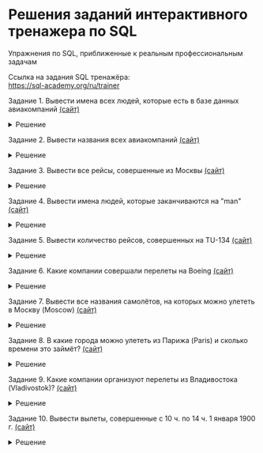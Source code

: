 # Решения заданий интерактивного тренажера по SQL
Упражнения по SQL, приближенные к реальным профессиональным задачам

Ссылка на задания SQL тренажёра:  
https://sql-academy.org/ru/trainer

Задание 1. Вывести имена всех людей, которые есть в базе данных авиакомпаний [(сайт)](https://sql-academy.org/ru/trainer/tasks/1)
<details><summary>Решение</summary>

```sql
SELECT name
FROM Passenger;
```

</details>

Задание 2. Вывести названия всеx авиакомпаний [(сайт)](https://sql-academy.org/ru/trainer/tasks/2)
<details><summary>Решение</summary>

```sql
SELECT name  
FROM Company;
```

</details>

Задание 3. Вывести все рейсы, совершенные из Москвы [(сайт)](https://sql-academy.org/ru/trainer/tasks/3)
<details><summary>Решение</summary>

```sql
SELECT *
FROM Trip
WHERE town_from = 'Moscow';
```

</details>

Задание 4. Вывести имена людей, которые заканчиваются на "man" [(сайт)](https://sql-academy.org/ru/trainer/tasks/4)
<details><summary>Решение</summary>

```sql
SELECT name
FROM Passenger
WHERE name LIKE '%man';
```

</details>

Задание 5. Вывести количество рейсов, совершенных на TU-134 [(сайт)](https://sql-academy.org/ru/trainer/tasks/5)
<details><summary>Решение</summary>

```sql
SELECT COUNT(plane) AS count
FROM Trip
WHERE plane = 'TU-134';
```

</details>

Задание 6. Какие компании совершали перелеты на Boeing [(сайт)](https://sql-academy.org/ru/trainer/tasks/6)
<details><summary>Решение</summary>

```sql
SELECT DISTINCT name
FROM Company
INNER JOIN Trip ON Company.id = Trip.company
WHERE plane = 'Boeing';
```

</details>

Задание 7. Вывести все названия самолётов, на которых можно улететь в Москву (Moscow) [(сайт)](https://sql-academy.org/ru/trainer/tasks/7)
<details><summary>Решение</summary>

```sql
SELECT DISTINCT plane
FROM Trip
WHERE town_from = 'Moscow';
```

</details>

Задание 8. В какие города можно улететь из Парижа (Paris) и сколько времени это займёт? [(сайт)](https://sql-academy.org/ru/trainer/tasks/8)
<details><summary>Решение</summary>

```sql
SELECT town_to, TIME(time_in-time_out) AS flight_time
FROM Trip
WHERE town_from = 'Paris';
```

</details>

Задание 9. Какие компании организуют перелеты из Владивостока (Vladivostok)? [(сайт)](https://sql-academy.org/ru/trainer/tasks/9)
<details><summary>Решение</summary>

```sql
SELECT name
FROM Company
INNER JOIN Trip ON Company.id = Trip.company
WHERE town_from = 'Vladivostok';
```

</details>

Задание 10. Вывести вылеты, совершенные с 10 ч. по 14 ч. 1 января 1900 г. [(сайт)](https://sql-academy.org/ru/trainer/tasks/10)
<details><summary>Решение</summary>

```sql
SELECT *
FROM Trip
WHERE time_out BETWEEN '1900-01-01T10:00:00.000Z' AND '1900-01-01T14:00:00.000Z';
```

</details>
